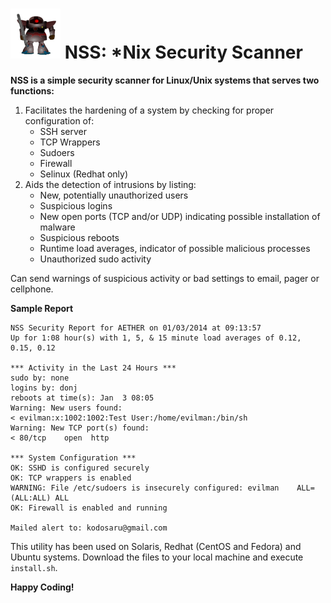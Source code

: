 ![image](./images/saku_robot__anton_yu_01.png)
NSS: *Nix Security Scanner
===========================
**NSS is a simple security scanner for Linux/Unix systems that serves two functions:**

1. Facilitates the hardening of a system by checking for proper configuration of:
    - SSH server
    - TCP Wrappers
    - Sudoers
    - Firewall
    - Selinux (Redhat only)
2. Aids the detection of intrusions by listing:
    - New, potentially unauthorized users
    - Suspicious logins
    - New open ports (TCP and/or UDP) indicating possible installation of malware
    - Suspicious reboots
    - Runtime load averages, indicator of possible malicious processes
    - Unauthorized sudo activity
     
<p>Can send warnings of suspicious activity or bad settings to email, pager or cellphone.</p>

**Sample Report**

    NSS Security Report for AETHER on 01/03/2014 at 09:13:57
    Up for 1:08 hour(s) with 1, 5, & 15 minute load averages of 0.12, 0.15, 0.12

    *** Activity in the Last 24 Hours ***
    sudo by: none
    logins by: donj 
    reboots at time(s): Jan  3 08:05 
    Warning: New users found:
    < evilman:x:1002:1002:Test User:/home/evilman:/bin/sh
    Warning: New TCP port(s) found:
    < 80/tcp    open  http

    *** System Configuration ***
    OK: SSHD is configured securely
    OK: TCP wrappers is enabled
    WARNING: File /etc/sudoers is insecurely configured: evilman    ALL=(ALL:ALL) ALL
    OK: Firewall is enabled and running
        
    Mailed alert to: kodosaru@gmail.com 
       
This utility has been used on Solaris, Redhat (CentOS and Fedora) and Ubuntu systems. Download the files to your local machine and execute `install.sh`.

**Happy Coding!**
